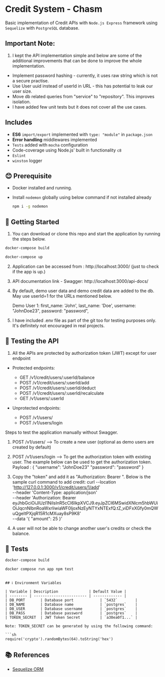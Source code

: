 # Credit System - Chasm

Basic implementation of Credit APIs with `Node.js Express` framework using `Sequelize` with `PostgreSQL` database.

## Important Note:
1. I kept the API implementation simple and below are some of the 
additional improvements that can be done to improve the whole implementation.
  - Implement password hashing - currently, it uses raw string which is not a secure practise.
  - Use User uuid instead of userId in URL - this has potential to leak our user size.
  - Move db related queries from "service" to "repository". This improves isolation.
  - I have added few unit tests but it does not cover all the use cases.


## Includes

- **ES6** `import/export` implemented with `type: "module"` in `package.json`
- **Error handling** middlewares implemented
- `Tests` added with `mocha` configuration
- Code-coverage using Node.js' built in functionality `c8`
- `Eslint`
- `winston` logger

## 😊 Prerequisite

- Docker installed and running.

- Install `nodemon` globally using below command if not installed already

  ```sh
  npm i -g nodemon
  ```

## 🚀 Getting Started

1. You can download or clone this repo and start the application by running the steps below.

```sh
docker-compose build

docker-compose up
```
2. Application can be accessed from : http://localhost:3000/ (just to check if the app is up.)

3. API documentation link - Swagger: http://localhost:3000/api-docs/

4. By default, demo user data and demo credit data are added to the db. May use userId=1
   for the URLs mentioned below.

   Demo User 1:
    first_name: 'John',
    last_name: 'Doe',
    username: "JohnDoe23",
    password: "password",

5. I have included .env file as part of the git too for testing purposes only. It's definitely
   not encouraged in real projects.

## 🚀 Testing the API
1. All the APIs are protected by authorization token (JWT) except for user endpoint
- Protected endpoints:
  - GET /v1/credit/users/:userId/balance
  - POST /v1/credit/users/:userId/add
  - POST /v1/credit/users/:userId/deduct
  - POST /v1/credit/users/:userId/recalculate
  - GET /v1/users/:userId

- Unprotected endpoints:
  - POST /v1/users/
  - POST /v1/users/login

Steps to test the application manually without Swagger.

1. POST /v1/users/ --> To create a new user (optional as demo users are created by default) 

2. POST /v1/users/login --> To get the authorization token with existing user.
   The example below can be used to get the authorization token.
   Payload :
   {
     "username": "JohnDoe23"
     "password": "password"
   }

3. Copy the "token" and add it as "Authorization: Bearer <token>".
   Below is the sample curl command to add credit:
   curl --location 'http://127.0.0.1:3000/v1/credit/users/1/add' \
    --header 'Content-Type: application/json' \
    --header 'Authorization: Bearer eyJhbGciOiJIUzI1NiIsInR5cCI6IkpXVCJ9.eyJpZCI6MSwidXNlcm5hbWUiOiJqcnNlbnRoaWxrIiwiaWF0IjoxNzEyNTYxNTExfQ.tZ_viDFxXGfy0mQWuQgeItPXjqR15R1cMXuay8sP9K8' \
    --data '{
        "amount": 25
    }'

4. A user will not be able to change another user's credits or check the balance.

## 🧪 Tests

```sh
docker-compose build

docker compose run app npm test 
```
  ```

## ℹ️ Environment Variables

| Variable | Description              | Default Value |
| -------- | ------------------------ | ------------- |
| DB_PORT       | Database port            | `5432`        |
| DB_NAME       | Database name            | `postgres`    |
| DB_USER       | Database username        | `postgres`    |
| DB_PASS       | Database password        | `postgres`    |
| TOKEN_SECRET  | JWT Token Secret         | `a30ea0f1...` |

Note: TOKEN_SECRET can be generated by using the following command: 

```sh
require('crypto').randomBytes(64).toString('hex')
```


## 📚 References

- [Sequelize ORM](https://sequelize.org/v6/)
